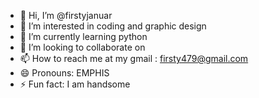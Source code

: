 - 👋 Hi, I’m @firstyjanuar
- 👀 I’m interested in coding and graphic design
- 🌱 I’m currently learning python
- 💞️ I’m looking to collaborate on 
- 📫 How to reach me at my gmail : firsty479@gmail.com
- 😄 Pronouns: EMPHIS
- ⚡ Fun fact: I am handsome

<!---
firstyjanuar/firstyjanuar is a ✨ special ✨ repository because its `README.md` (this file) appears on your GitHub profile.
You can click the Preview link to take a look at your changes.
--->

